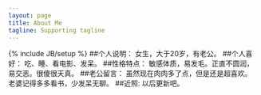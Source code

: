 ```yaml
---
layout: page
title: About Me
tagline: Supporting tagline
---
```

{% include JB/setup %}
##个人说明：
女生，大于20岁，有老公。
##个人喜好：
吃、睡、看电影、发呆。
##性格特点：
敏感体质，易发毛。正直不圆润，易交恶。很傻很天真。
##老公留言：
虽然现在肉肉多了点，但是还是超喜欢。
老婆记得多多看书，少发呆无聊。
##近照:
以后更新吧。